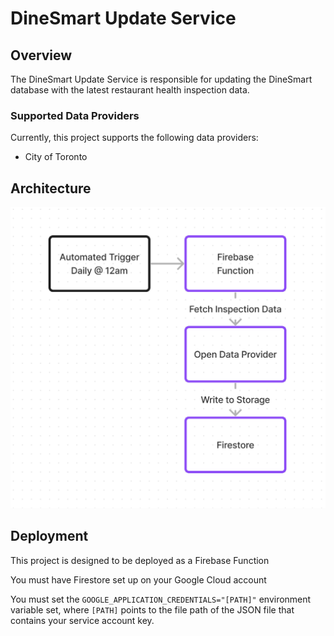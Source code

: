 # DineSmart Update Service
## Overview
The DineSmart Update Service is responsible for updating the DineSmart database with the latest restaurant health
inspection data.

### Supported Data Providers
Currently, this project supports the following data providers:
- City of Toronto

## Architecture
![architecture](./images/architecture.png)

## Deployment
This project is designed to be deployed as a Firebase Function

You must have Firestore set up on your Google Cloud account

You must set the `GOOGLE_APPLICATION_CREDENTIALS="[PATH]"` environment variable set, where `[PATH]` points to the
file path of the JSON file that contains your service account key.
